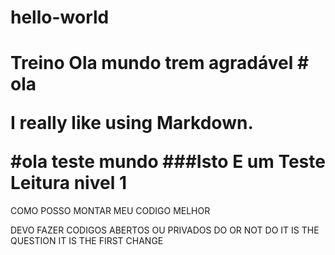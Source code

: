# hello-world
Treino Ola mundo trem agradável # ola  <p>I really like using Markdown.</p>#ola teste mundo
###Isto E um Teste
Leitura nivel 1
===============
COMO POSSO MONTAR MEU CODIGO MELHOR

DEVO FAZER CODIGOS ABERTOS OU PRIVADOS
DO OR NOT DO IT IS THE QUESTION
IT IS THE FIRST CHANGE


